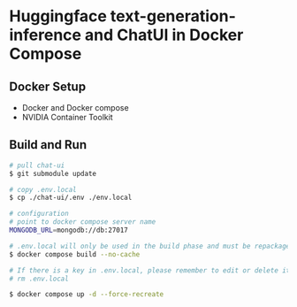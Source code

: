 # Huggingface text-generation-inference and ChatUI in Docker Compose

## Docker Setup

- Docker and Docker compose
- NVIDIA Container Toolkit

## Build and Run

```bash
# pull chat-ui
$ git submodule update

# copy .env.local
$ cp ./chat-ui/.env ./env.local

# configuration
# point to docker compose server name
MONGODB_URL=mongodb://db:27017

# .env.local will only be used in the build phase and must be repackaged after each modification.
$ docker compose build --no-cache

# If there is a key in .env.local, please remember to edit or delete it after the build phase
# rm .env.local

$ docker compose up -d --force-recreate
```